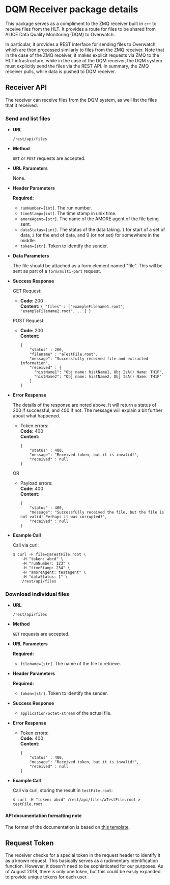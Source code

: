 # DQM Receiver package details

This package serves as a compliment to the ZMQ receiver built in `c++` to receive files from the HLT. It
provides a route for files to be shared from ALICE Data Quality Monitoring (DQM) to Overwatch. 

In particular, it provides a REST interface for sending files to Overwatch, which are then processed similarly
to files from the ZMQ receiver. Note that in the case of the ZMQ receiver, it makes explicit requests via ZMQ
to the HLT infrastructure, while in the case of the DQM receiver, the DQM system must explicitly send the
files via the REST API. In summary, the ZMQ receiver pulls, while data is pushed to DQM receiver.

## Receiver API

The receiver can receive files from the DQM system, as well list the files that it received. 

### Send and list files

- **URL**

    `/rest/api/files`

- **Method**

    `GET` or `POST` requests are accepted.

- **URL Parameters**

    None.

- **Header Parameters**

    **Required:**

    - `runNumber=[int]`. The run number.
    - `timeStamp=[int]`. The time stamp in unix time.
    - `amoreAgent=[str]`. The name of the AMORE agent of the file being sent.
    - `dataStatus=[int]`. The status of the data taking. `1` for start of a set of data, `2` for the end of data, and 0 (or not set) for somewhere in the middle. 
    - `token=[str]`. Token to identify the sender.

- **Data Parameters**

    The file should be attached as a form element named "file". This will be sent as part of a
    `form/multi-part` request.

- **Success Response**

    GET Request:

    - **Code:** 200 <br />
      **Content:** `{ "files" : ["exampleFilename1.root", "exampleFilename2.root", ...] }`
    
    POST Request:

    - **Code:** 200 <br />
      **Content:**
      ```
      {
          "status" : 200,
          "filename" : "aTestFile.root",
          "message": "Successfully received file and extracted information",
          "received" : {
            "histName1": "Obj name: histName1, Obj IsA() Name: TH1F",
            "histName2": "Obj name: histName2, Obj IsA() Name: TH1F"
          }
      }
      ```

- **Error Response**

    The details of the response are noted above. It will return a status of 200 if successful, and 400 if not. The message will explain a bit further about what happened.

    - Token errors: <br />
      **Code:** 400 <br />
      **Content:**
      ```
      {
          "status" : 400,
          "message": "Received token, but it is invalid!",
          "received" : null
      }
      ```

    OR

    - Payload errors: <br />
      **Code:** 400 <br />
      **Content:** 
      ```
      {
          "status" : 400,
          "message": "Successfully received the file, but the file is not valid! Perhaps it was corrupted?",
          "received" : null
      }
      ```

- **Example Call**

    Call via curl:

    ```
    $ curl -F file=@aTestFile.root \
        -H "token: abcd" \
        -H "runNumber: 123" \
        -H "timeStamp: 234" \
        -H "amoreAgent: testagent" \
        -H "dataStatus: 1" \
        /rest/api/files
    ```

### Download individual files

- **URL**

    `/rest/api/files`

- **Method**

    `GET` requests are accepted.

- **URL Parameters**

    **Required:**

    - `filename=[str]`. The name of the file to retrieve.

- **Header Parameters**

    **Required:**

    - `token=[str]`. Token to identify the sender.

- **Success Response**

    - `application/octet-stream` of the actual file.
 
- **Error Response**

    - Token errors: <br />
      **Code:** 400 <br />
      **Content:**
      ```
      {
          "status" : 400,
          "message": "Received token, but it is invalid!",
          "received" : null
      }
      ```

- **Example Call**

    Call via curl, storing the result in `testFile.root`:

    ```
    $ curl -H "token: abcd" /rest/api/files/aTestFile.root > testFile.root
    ```

#### API documentation formatting note

The format of the documentation is based on [this template](https://bocoup.com/blog/documenting-your-api).

## Request Token

The receiver checks for a special token in the request header to identify it as a known request. This
basically serves as a rudimentary identification function. However, it doesn't need to be sophisticated for
our purposes. As of August 2018, there is only one token, but this could be easily expanded to provide unique
tokens for each user.

